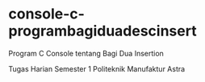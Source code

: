 # console-c-programbagiduadescinsert
Program C Console tentang Bagi Dua Insertion

Tugas Harian Semester 1 Politeknik Manufaktur Astra
